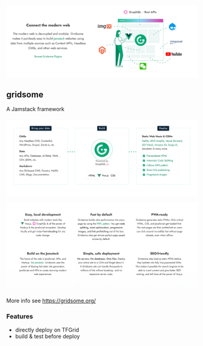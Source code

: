 ![](./img/gridsome3.png)

## gridsome

A Jamstack framework

![](./img/gridsome.png)

![](./img/gridsome2.png)

More info see https://gridsome.org/

### Features

- directly deploy on TFGrid
- build & test before deploy
